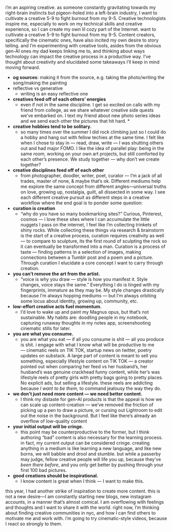 
i’m an aspiring creative. as someone constantly gravitating towards my right-brain instincts but pigeon-holed into a left-brain industry, I want to cultivate a creative 5-9 to fight burnout from my 9-5. Creative technologists inspire me, especially to work on my technical skills and creative experience, so I can create my own lil cozy part of the Internet.  want to cultivate a creative 5-9 to fight burnout from my 9-5. Content creators, specifically the cinematic ones, have also incited my own desire to story telling. and I’m experimenting with creative tools, asides from the obvious gen-AI ones my dad keeps linking me to, and thinking about ways technology can impact the creative process in a productive way. I’ve thought about creativity and elucidated some takeaways I’ll keep in mind moving forward.

* **og sources**: making it from the source, e.g. taking the photo/writing the song/making the painting
* reflective vs generative 
  * writing is an easy reflective one
* **creatives feed off of each others’ energies**
  * even if not in the same discipline. I get so excited on calls with my friend from college, as we share whatever creative side quests we’ve embarked on. I text my friend about new photo series ideas and we send each other the pictures that hit hard. * 
* **creative hobbies tend to be solitary.**
  * so many times over the summer I did rock climbing just so I could do a hobby and hang out with fellow techies at the same time. I felt like when I chose to stay in — read, draw, write — I was shutting others out and had major FOMO. I like the idea of parallel play: being in the same room, working on your own art projects, but still comforted by each other’s presence. We study together — why don’t we create together?  
* **creative disciplines feed off of each other**
  * from photographer, doodler, writer, poet, curator — I’m a jack of all trades, master of none, & maybe that’s ok. Different mediums help me explore the same concept from different angles—universal truths on love, growing up, nostalgia, guilt, all dissected in some way. I see each different creative pursuit as different steps in a creative workflow where the end goal is to ponder some question: 
* **curation is creation**
  * “why do you have so many bookmarking sites?” Curious, Pinterest, cosmos — i love these sites where I can accumulate the little nuggets I pass on the internet, I feel like I’m collecting trinkets of shiny rocks. While collecting these things via research & brainstorm is the start of a creative process, curation requires creativity as well — to compare to sculpture, its the first round of sculpting the rock so it can eventually be transformed into a man. Curation is a process of taste — finding patterns in a selection of images, making connections between a Tumblr post and a poem and a picture. Through curation I elucidate a core concept I want to carry through creation.
* **you can’t remove the art from the artist.**
  * “voice is why you draw — style is how you manifest it. Style changes, voice stays the same.” Everything I do is tinged with my fingerprints, immature as they may be. My style changes drastically because I’m always hopping mediums — but I’m always orbiting some locus about identity, growing up, community, etc. 
* **low-effort creative acts fuel momentum.**
  * I’d love to wake up and paint my Magnus opus, but that’s not sustainable. My habits are: doodling people in my notebook, capturing runaway thoughts in my notes app, screenshooting cinematic stills for later. 
* **you are what you consume.**
  * you are what you eat — if all you consume is shit — all you produce is shit. i engage with what I know what will be productive to me — cinematic reels on TIK TOK, startup news on twitter, poetry updates on substack. A large part of content is meant to sell you something, especially lifestyle content on TIK TOK — a creator pointed out when comparing her feed vs her husband’s, her husband’s was genuine crackhead funny content, while her’s was lifestyle reels of pretty girls with pretty bags going to pretty places. No explicit ads, but selling a lifestyle. these reels are addicting because *I want to be them,* to command jealousy the way they do. 
* **we don’t just need more content — we need better content.**
  * I think my distaste for gen-AI products is that the appeal is how we can scale up content-creation — we’ve removed the friction of picking up a pen to draw a picture, or cursing out Lightroom to edit out the noise in the background. But I feel like there’s already an overflow of low-quality content 
* **your initial output will be cringe.**
  * this point may be counterproductive to the former, but I think authoring “bad” content is also necessary for the learning process. in fact, my current output can be considered cringe. creating anything in a medium is like learning a new language, and like new borns, we will babble and drool and stumble. but while a passerby may judge, fellow creative people will life you up, because they’ve *been there before*, and you only get better by pushing through your first 100 bad pictures. 
* **good creations should be inspirational.** 
  * I know content is great when I think — I want to make this. 

this year, I had another strike of inspiration to create more content.  this is not a new desire—I am constantly starting new blogs, new instagram accounts, in a manner that’s almost comical. I am overflowing with feelings and thoughts and I want to share it with the world. right now, I’m thinking about finding creative communities in nyc, and how I can find others to motivate me and work with. i’m going to try cinematic-style videos, because I react so strongly to them.